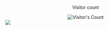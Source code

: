 <div align="center"> 
  <p>Visitor count</p>
  <img src="https://profile-counter.glitch.me/Otoniel-ramos/count.svg" alt="Visitor's Count" />
</div>
<img src="https://github.com/Otoniel-ramos/Otoniel-ramos/blob/main/aesthetic-anime-character-gaming.jpg"
